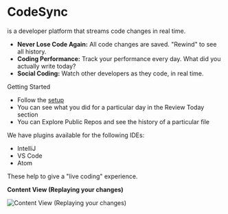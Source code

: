# CodeSync
is a developer platform that streams code changes in real time.

*   <span>**Never Lose Code Again:** </span><span>All code changes are saved. "Rewind" to see all history.</span>
*   <span>**Coding Performance:** </span><span>Track your performance every day. What did you actually write today?</span>
*   <span>**Social Coding:** </span><span>Watch other developers as they code, in real time.</span>


Getting Started

*   Follow the [setup](https://www.codesync.com/install)
*   You can see what you did for a particular day in the Review Today section
*   You can Explore Public Repos and see the history of a particular file

We have plugins available for the following IDEs:

*   IntelliJ
*   VS Code
*   Atom

These help to give a "live coding" experience.


**Content View (Replaying your changes)**

![Content View (Replaying your changes)](https://codesync-images.s3.amazonaws.com/codesync-live-coding.gif)
